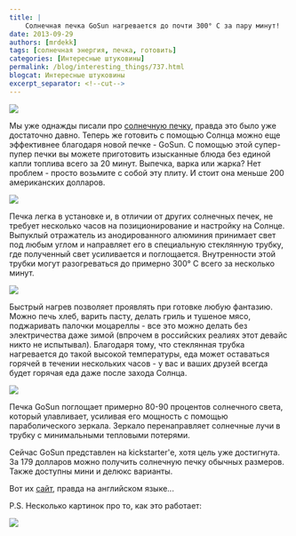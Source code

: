 ```yaml
---
title: |
    Солнечная печка GoSun нагревается до почти 300° С за пару минут!
date: 2013-09-29
authors: [mrdekk]
tags: [солнечная энергия, печка, готовить]
categories: [Интересные штуковины]
permalink: /blog/interesting_things/737.html
blogcat: Интересные штуковины
excerpt_separator: <!--cut-->
---
```



![](http://itw66.ru/uploads/images/00/00/01/2013/09/29/108e2f.jpg)


Мы уже однажды писали про [солнечную печку](http://itw66.ru/blog/interesting_things/36.html), правда это было уже достаточно давно. Теперь же готовить с помощью Солнца можно еще эффективнее благодаря новой печке - GoSun. С помощью этой супер-пупер печки вы можете приготовить изысканные блюда без единой капли топлива всего за 20 минут. Выпечка, варка или жарка? Нет проблем - просто возьмите с собой эту плиту. И стоит она меньше 200 американских долларов.


<!--cut-->



![](http://itw66.ru/uploads/images/00/00/01/2013/09/29/8934d5.jpg)


Печка легка в установке и, в отличии от других солнечных печек, не требует несколько часов на позиционирование и настройку на Солнце. Выпуклый отражатель из анодированного алюминия принимает свет под любым углом и направляет его в специальную стеклянную трубку, где полученный свет усиливается и поглощается. Внутренности этой трубки могут разогреваться до примерно 300° С всего за несколько минут.


![](http://itw66.ru/uploads/images/00/00/01/2013/09/29/e8db14.jpg)


Быстрый нагрев позволяет проявлять при готовке любую фантазию. Можно печь хлеб, варить пасту, делать гриль и тушеное мясо, поджаривать палочки моцареллы - все это можно делать без электричества даже зимой (впрочем в российских реалиях этот девайс никто не испытывал). Благодаря тому, что стеклянная трубка нагревается до такой высокой температуры, еда может оставаться горячей в течении нескольких часов - у вас и ваших друзей всегда будет горячая еда даже после захода Солнца.


![](http://itw66.ru/uploads/images/00/00/01/2013/09/29/55dbb8.jpg)


Печка GoSun поглощает примерно 80-90 процентов солнечного света, который улавливает, усиливая его мощность с помощью параболического зеркала. Зеркало перенаправляет солнечные лучи в трубку с минимальными тепловыми потерями.

Сейчас GoSun представлен на kickstarter'е, хотя цель уже достигнута. За 179 долларов можно получить солнечную печку обычных размеров. Также доступны мини и делюкс варианты.

Вот их [сайт](http://www.gosunstove.com/), правда на английском языке...

P.S. Несколько картинок про то, как это работает:


![](http://itw66.ru/uploads/images/00/00/01/2013/10/01/7f7306.jpg)

